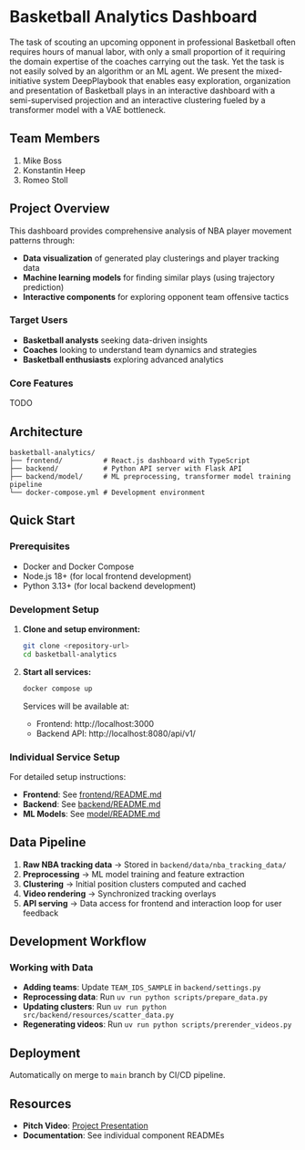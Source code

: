 # Basketball Analytics Dashboard

The task of scouting an upcoming opponent in professional Basketball often requires hours of manual labor, with only a small proportion of it requiring the domain expertise of the coaches carrying out the task. Yet the task is not easily solved by an algorithm or an ML agent. We present the mixed-initiative system DeepPlaybook that enables easy exploration, organization and presentation of Basketball plays in an interactive dashboard with a semi-supervised projection and an interactive clustering fueled by a transformer model with a VAE bottleneck.

## Team Members

1. Mike Boss
2. Konstantin Heep
3. Romeo Stoll

## Project Overview

This dashboard provides comprehensive analysis of NBA player movement patterns through:
- **Data visualization** of generated play clusterings and player tracking data
- **Machine learning models** for finding similar plays (using trajectory prediction)
- **Interactive components** for exploring opponent team offensive tactics

### Target Users

- **Basketball analysts** seeking data-driven insights
- **Coaches** looking to understand team dynamics and strategies  
- **Basketball enthusiasts** exploring advanced analytics

### Core Features

TODO

## Architecture

```
basketball-analytics/
├── frontend/          # React.js dashboard with TypeScript
├── backend/           # Python API server with Flask API
├── backend/model/     # ML preprocessing, transformer model training pipeline
└── docker-compose.yml # Development environment
```

## Quick Start

### Prerequisites

- Docker and Docker Compose
- Node.js 18+ (for local frontend development)
- Python 3.13+ (for local backend development)

### Development Setup

1. **Clone and setup environment:**
   ```bash
   git clone <repository-url>
   cd basketball-analytics
   ```

2. **Start all services:**
   ```bash
   docker compose up
   ```
   
   Services will be available at:
   - Frontend: http://localhost:3000
   - Backend API: http://localhost:8080/api/v1/

### Individual Service Setup

For detailed setup instructions:
- **Frontend**: See [frontend/README.md](frontend/README.md)
- **Backend**: See [backend/README.md](backend/README.md)  
- **ML Models**: See [model/README.md](backend/src/backend/model/README.md)

## Data Pipeline

1. **Raw NBA tracking data** → Stored in `backend/data/nba_tracking_data/`
2. **Preprocessing** → ML model training and feature extraction
3. **Clustering** → Initial position clusters computed and cached
4. **Video rendering** → Synchronized tracking overlays
5. **API serving** → Data access for frontend and interaction loop for user feedback

## Development Workflow

### Working with Data

- **Adding teams**: Update `TEAM_IDS_SAMPLE` in `backend/settings.py`
- **Reprocessing data**: Run `uv run python scripts/prepare_data.py`
- **Updating clusters**: Run `uv run python src/backend/resources/scatter_data.py`
- **Regenerating videos**: Run `uv run python scripts/prerender_videos.py`

## Deployment

Automatically on merge to `main` branch by CI/CD pipeline.

## Resources

- **Pitch Video**: [Project Presentation](https://polybox.ethz.ch/index.php/s/bjtuIzQxFkGUOqX)
- **Documentation**: See individual component READMEs
